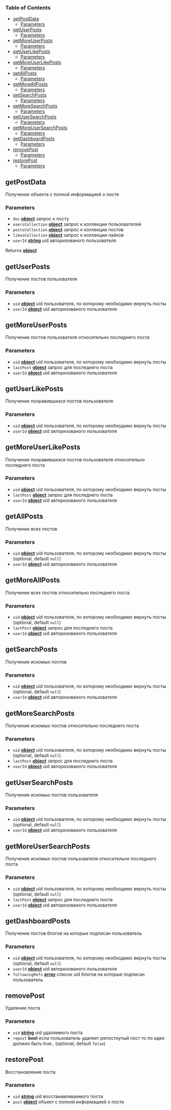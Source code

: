 <!-- Generated by documentation.js. Update this documentation by updating the source code. -->

### Table of Contents

*   [getPostData][1]
    *   [Parameters][2]
*   [getUserPosts][3]
    *   [Parameters][4]
*   [getMoreUserPosts][5]
    *   [Parameters][6]
*   [getUserLikePosts][7]
    *   [Parameters][8]
*   [getMoreUserLikePosts][9]
    *   [Parameters][10]
*   [getAllPosts][11]
    *   [Parameters][12]
*   [getMoreAllPosts][13]
    *   [Parameters][14]
*   [getSearchPosts][15]
    *   [Parameters][16]
*   [getMoreSearchPosts][17]
    *   [Parameters][18]
*   [getUserSearchPosts][19]
    *   [Parameters][20]
*   [getMoreUserSearchPosts][21]
    *   [Parameters][22]
*   [getDashboardPosts][23]
    *   [Parameters][24]
*   [removePost][25]
    *   [Parameters][26]
*   [restorePost][27]
    *   [Parameters][28]

## getPostData

Получение объекта с полной информацией о посте

### Parameters

*   `doc` **[object][29]** запрос к посту
*   `usersCollection` **[object][29]** запрос к коллекции пользователей
*   `postsCollection` **[object][29]** запрос к коллекции постов
*   `likesCollection` **[object][29]** запрос к коллекции лайков
*   `userId` **[string][30]** uid авторизованого пользователя

Returns **[object][29]** 

## getUserPosts

Получение постов пользователя

### Parameters

*   `uid` **[object][29]** uid пользователя, по которому необходимо вернуть посты
*   `userId` **[object][29]** uid авторизованого пользователя

## getMoreUserPosts

Получение постов пользователя относительно последнего поста

### Parameters

*   `uid` **[object][29]** uid пользователя, по которому необходимо вернуть посты
*   `lastPost` **[object][29]** запрос для последнего поста
*   `userId` **[object][29]** uid авторизованого пользователя

## getUserLikePosts

Получение понравившихся постов пользователя

### Parameters

*   `uid` **[object][29]** uid пользователя, по которому необходимо вернуть посты
*   `userId` **[object][29]** uid авторизованого пользователя

## getMoreUserLikePosts

Получение понравившихся постов пользователя относительно последнего поста

### Parameters

*   `uid` **[object][29]** uid пользователя, по которому необходимо вернуть посты
*   `lastPost` **[object][29]** запрос для последнего поста
*   `userId` **[object][29]** uid авторизованого пользователя

## getAllPosts

Получение всех постов

### Parameters

*   `uid` **[object][29]** uid пользователя, по которому необходимо вернуть посты (optional, default `null`)
*   `userId` **[object][29]** uid авторизованого пользователя

## getMoreAllPosts

Получение всех постов относительно последнего поста

### Parameters

*   `uid` **[object][29]** uid пользователя, по которому необходимо вернуть посты (optional, default `null`)
*   `lastPost` **[object][29]** запрос для последнего поста
*   `userId` **[object][29]** uid авторизованого пользователя

## getSearchPosts

Получение искомых постов

### Parameters

*   `uid` **[object][29]** uid пользователя, по которому необходимо вернуть посты (optional, default `null`)
*   `userId` **[object][29]** uid авторизованого пользователя

## getMoreSearchPosts

Получение искомых постов относительно последнего поста

### Parameters

*   `uid` **[object][29]** uid пользователя, по которому необходимо вернуть посты (optional, default `null`)
*   `lastPost` **[object][29]** запрос для последнего поста
*   `userId` **[object][29]** uid авторизованого пользователя

## getUserSearchPosts

Получение искомых постов пользователя

### Parameters

*   `uid` **[object][29]** uid пользователя, по которому необходимо вернуть посты (optional, default `null`)
*   `userId` **[object][29]** uid авторизованого пользователя

## getMoreUserSearchPosts

Получение искомых постов пользователя относительно последнего поста

### Parameters

*   `uid` **[object][29]** uid пользователя, по которому необходимо вернуть посты (optional, default `null`)
*   `lastPost` **[object][29]** запрос для последнего поста
*   `userId` **[object][29]** uid авторизованого пользователя

## getDashboardPosts

Получение постов блогов на которые подписан пользователь

### Parameters

*   `uid` **[object][29]** uid пользователя, по которому необходимо вернуть посты (optional, default `null`)
*   `userId` **[object][29]** uid авторизованого пользователя
*   `followingRefs` **[array][31]** список uid блогов на которые подписан пользователь

## removePost

Удаление поста

### Parameters

*   `uid` **[string][30]** uid удаляемого поста
*   `repost` **bool** если пользователь удаляет репостнутый пост то по идее должно быть true.. (optional, default `false`)

## restorePost

Восстановление поста

### Parameters

*   `uid` **[string][30]** uid восстанавливаемого поста
*   `post` **[object][29]** объект с полной информацией о посте

[1]: #getpostdata

[2]: #parameters

[3]: #getuserposts

[4]: #parameters-1

[5]: #getmoreuserposts

[6]: #parameters-2

[7]: #getuserlikeposts

[8]: #parameters-3

[9]: #getmoreuserlikeposts

[10]: #parameters-4

[11]: #getallposts

[12]: #parameters-5

[13]: #getmoreallposts

[14]: #parameters-6

[15]: #getsearchposts

[16]: #parameters-7

[17]: #getmoresearchposts

[18]: #parameters-8

[19]: #getusersearchposts

[20]: #parameters-9

[21]: #getmoreusersearchposts

[22]: #parameters-10

[23]: #getdashboardposts

[24]: #parameters-11

[25]: #removepost

[26]: #parameters-12

[27]: #restorepost

[28]: #parameters-13

[29]: https://developer.mozilla.org/docs/Web/JavaScript/Reference/Global_Objects/Object

[30]: https://developer.mozilla.org/docs/Web/JavaScript/Reference/Global_Objects/String

[31]: https://developer.mozilla.org/docs/Web/JavaScript/Reference/Global_Objects/Array

